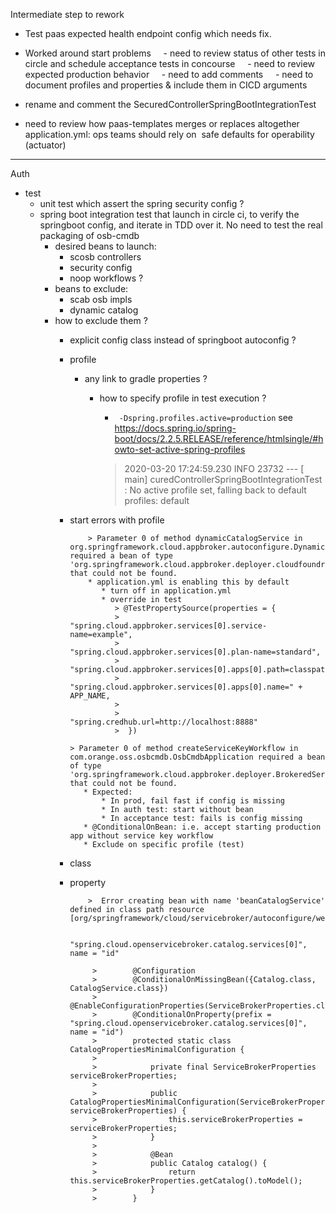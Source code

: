 

Intermediate step to rework

- Test paas expected health endpoint config which needs fix.

- Worked around start problems
    - need to review status of other tests in circle and schedule acceptance tests in concourse
    - need to review expected production behavior
    - need to add comments
    - need to document profiles and properties & include them in CICD arguments

- rename and comment the SecuredControllerSpringBootIntegrationTest

- need to review how paas-templates merges or replaces altogether application.yml: ops teams should rely on  safe defaults for operability (actuator)


--------------

Auth
* test
   * unit test which assert the spring security config ?
   * spring boot integration test that launch in circle ci, to verify the springboot config, and iterate in TDD over it. No need to test the real packaging of osb-cmdb
      * desired beans to launch: 
         * scosb controllers
         * security config
         * noop workflows ?
      * beans to exclude: 
         * scab osb impls
         * dynamic catalog
      * how to exclude them ?
         * explicit config class instead of springboot autoconfig ?
         * profile
            * any link to gradle properties ?
               * how to specify profile in test execution ?
                  * ` -Dspring.profiles.active=production` see https://docs.spring.io/spring-boot/docs/2.2.5.RELEASE/reference/htmlsingle/#howto-set-active-spring-profiles
                  
                  > 2020-03-20 17:24:59.230  INFO 23732 --- [           main] curedControllerSpringBootIntegrationTest : No active profile set, falling back to default profiles: default

         * start errors with profile
                  
                   > Parameter 0 of method dynamicCatalogService in org.springframework.cloud.appbroker.autoconfigure.DynamicCatalogServiceAutoConfiguration required a bean of type 'org.springframework.cloud.appbroker.deployer.cloudfoundry.CloudFoundryDeploymentProperties' that could not be found.                                                                                                                                                                                                                             
                   * application.yml is enabling this by default
                      * turn off in application.yml
                      * override in test
                         > @TestPropertySource(properties = {
                         >  	"spring.cloud.appbroker.services[0].service-name=example",
                         >  	"spring.cloud.appbroker.services[0].plan-name=standard",
                         >  	"spring.cloud.appbroker.services[0].apps[0].path=classpath:demo.jar",
                         >  	"spring.cloud.appbroker.services[0].apps[0].name=" + APP_NAME,
                         >  
                         >  	"spring.credhub.url=http://localhost:8888"
                         >  })
                                                                                                                                                                > Parameter 0 of method createServiceKeyWorkflow in com.orange.oss.osbcmdb.OsbCmdbApplication required a bean of type 'org.springframework.cloud.appbroker.deployer.BrokeredServices' that could not be found.
                  * Expected: 
                      * In prod, fail fast if config is missing
                      * In auth test: start without bean
                      * In acceptance test: fails is config missing
                  * @ConditionalOnBean: i.e. accept starting production app without service key workflow
                  * Exclude on specific profile (test) 
                                                        
         * class
         * property
         
                   >  Error creating bean with name 'beanCatalogService' defined in class path resource [org/springframework/cloud/servicebroker/autoconfigure/web/ServiceBrokerAutoConfiguration.class]
                   
                    "spring.cloud.openservicebroker.catalog.services[0]", name = "id"

                    >        @Configuration
                    >        @ConditionalOnMissingBean({Catalog.class, CatalogService.class})
                    >        @EnableConfigurationProperties(ServiceBrokerProperties.class)
                    >        @ConditionalOnProperty(prefix = "spring.cloud.openservicebroker.catalog.services[0]", name = "id")
                    >        protected static class CatalogPropertiesMinimalConfiguration {
                    >    
                    >            private final ServiceBrokerProperties serviceBrokerProperties;
                    >    
                    >            public CatalogPropertiesMinimalConfiguration(ServiceBrokerProperties serviceBrokerProperties) {
                    >                this.serviceBrokerProperties = serviceBrokerProperties;
                    >            }
                    >    
                    >            @Bean
                    >            public Catalog catalog() {
                    >                return this.serviceBrokerProperties.getCatalog().toModel();
                    >            }
                    >        }

